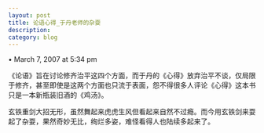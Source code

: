 ```yaml
---
layout: post
title: 论语心得_于丹老师的杂耍
description: 
category: blog
---
```

• March 7, 2007 at 5:34 pm 

《论语》旨在讨论修齐治平这四个方面，而于丹的《心得》放弃治平不谈，仅局限于修齐，甚至即使是这两个方面也只流于表面，怨不得很多人评论《心得》这本书只是一本新瓶装旧酒的《鸡汤》。

玄铁重剑大招无形，虽然舞起来虎虎生风但看起来自然不过瘾。而今用玄铁剑来耍起了杂耍，果然奇妙无比，绚烂多姿，难怪看得人也陆续多起来了。